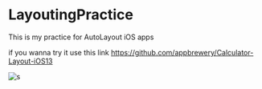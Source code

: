 # LayoutingPractice

This is my practice for AutoLayout iOS apps

if you wanna try it use this link
https://github.com/appbrewery/Calculator-Layout-iOS13

![ s](https://imgur.com/gallery/qYX9UHM)
